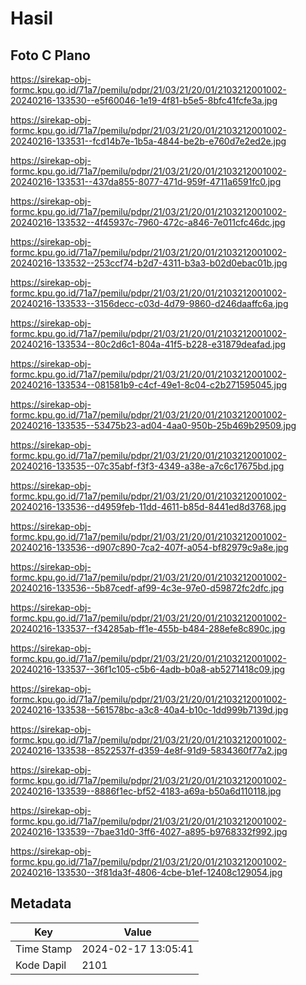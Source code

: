 # Hasil

## Foto C Plano

https://sirekap-obj-formc.kpu.go.id/71a7/pemilu/pdpr/21/03/21/20/01/2103212001002-20240216-133530--e5f60046-1e19-4f81-b5e5-8bfc41fcfe3a.jpg

https://sirekap-obj-formc.kpu.go.id/71a7/pemilu/pdpr/21/03/21/20/01/2103212001002-20240216-133531--fcd14b7e-1b5a-4844-be2b-e760d7e2ed2e.jpg

https://sirekap-obj-formc.kpu.go.id/71a7/pemilu/pdpr/21/03/21/20/01/2103212001002-20240216-133531--437da855-8077-471d-959f-4711a6591fc0.jpg

https://sirekap-obj-formc.kpu.go.id/71a7/pemilu/pdpr/21/03/21/20/01/2103212001002-20240216-133532--4f45937c-7960-472c-a846-7e011cfc46dc.jpg

https://sirekap-obj-formc.kpu.go.id/71a7/pemilu/pdpr/21/03/21/20/01/2103212001002-20240216-133532--253ccf74-b2d7-4311-b3a3-b02d0ebac01b.jpg

https://sirekap-obj-formc.kpu.go.id/71a7/pemilu/pdpr/21/03/21/20/01/2103212001002-20240216-133533--3156decc-c03d-4d79-9860-d246daaffc6a.jpg

https://sirekap-obj-formc.kpu.go.id/71a7/pemilu/pdpr/21/03/21/20/01/2103212001002-20240216-133534--80c2d6c1-804a-41f5-b228-e31879deafad.jpg

https://sirekap-obj-formc.kpu.go.id/71a7/pemilu/pdpr/21/03/21/20/01/2103212001002-20240216-133534--081581b9-c4cf-49e1-8c04-c2b271595045.jpg

https://sirekap-obj-formc.kpu.go.id/71a7/pemilu/pdpr/21/03/21/20/01/2103212001002-20240216-133535--53475b23-ad04-4aa0-950b-25b469b29509.jpg

https://sirekap-obj-formc.kpu.go.id/71a7/pemilu/pdpr/21/03/21/20/01/2103212001002-20240216-133535--07c35abf-f3f3-4349-a38e-a7c6c17675bd.jpg

https://sirekap-obj-formc.kpu.go.id/71a7/pemilu/pdpr/21/03/21/20/01/2103212001002-20240216-133536--d4959feb-11dd-4611-b85d-8441ed8d3768.jpg

https://sirekap-obj-formc.kpu.go.id/71a7/pemilu/pdpr/21/03/21/20/01/2103212001002-20240216-133536--d907c890-7ca2-407f-a054-bf82979c9a8e.jpg

https://sirekap-obj-formc.kpu.go.id/71a7/pemilu/pdpr/21/03/21/20/01/2103212001002-20240216-133536--5b87cedf-af99-4c3e-97e0-d59872fc2dfc.jpg

https://sirekap-obj-formc.kpu.go.id/71a7/pemilu/pdpr/21/03/21/20/01/2103212001002-20240216-133537--f34285ab-ff1e-455b-b484-288efe8c890c.jpg

https://sirekap-obj-formc.kpu.go.id/71a7/pemilu/pdpr/21/03/21/20/01/2103212001002-20240216-133537--36f1c105-c5b6-4adb-b0a8-ab5271418c09.jpg

https://sirekap-obj-formc.kpu.go.id/71a7/pemilu/pdpr/21/03/21/20/01/2103212001002-20240216-133538--561578bc-a3c8-40a4-b10c-1dd999b7139d.jpg

https://sirekap-obj-formc.kpu.go.id/71a7/pemilu/pdpr/21/03/21/20/01/2103212001002-20240216-133538--8522537f-d359-4e8f-91d9-5834360f77a2.jpg

https://sirekap-obj-formc.kpu.go.id/71a7/pemilu/pdpr/21/03/21/20/01/2103212001002-20240216-133539--8886f1ec-bf52-4183-a69a-b50a6d110118.jpg

https://sirekap-obj-formc.kpu.go.id/71a7/pemilu/pdpr/21/03/21/20/01/2103212001002-20240216-133539--7bae31d0-3ff6-4027-a895-b9768332f992.jpg

https://sirekap-obj-formc.kpu.go.id/71a7/pemilu/pdpr/21/03/21/20/01/2103212001002-20240216-133530--3f81da3f-4806-4cbe-b1ef-12408c129054.jpg


## Metadata

| Key        | Value               |
| ---------- | ------------------- |
| Time Stamp | 2024-02-17 13:05:41 |
| Kode Dapil | 2101                |



